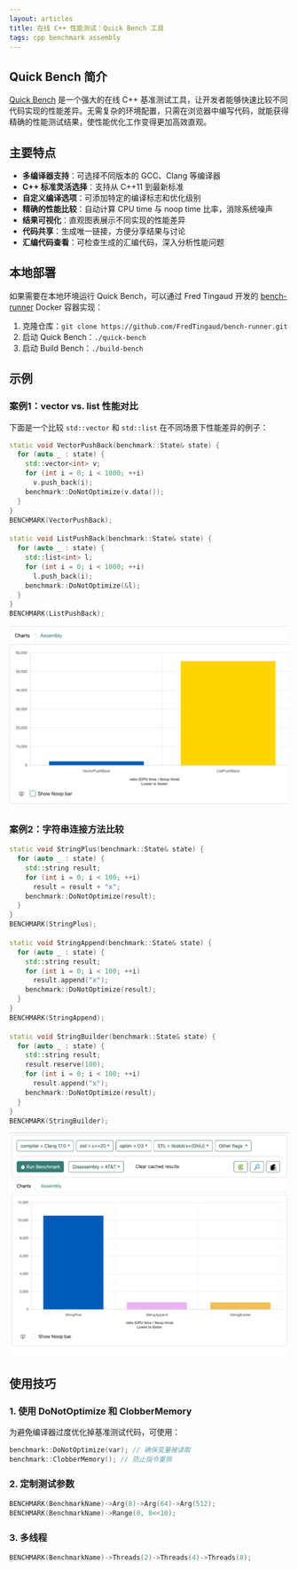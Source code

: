 ```yaml
---
layout: articles
title: 在线 C++ 性能测试：Quick Bench 工具
tags: cpp benchmark assembly 
---
```



## Quick Bench 简介

[Quick Bench](https://quick-bench.com/) 是一个强大的在线 C++ 基准测试工具，让开发者能够快速比较不同代码实现的性能差异。无需复杂的环境配置，只需在浏览器中编写代码，就能获得精确的性能测试结果，使性能优化工作变得更加高效直观。


## 主要特点

- **多编译器支持**：可选择不同版本的 GCC、Clang 等编译器
- **C++ 标准灵活选择**：支持从 C++11 到最新标准
- **自定义编译选项**：可添加特定的编译标志和优化级别
- **精确的性能比较**：自动计算 CPU time 与 noop time 比率，消除系统噪声
- **结果可视化**：直观图表展示不同实现的性能差异
- **代码共享**：生成唯一链接，方便分享结果与讨论
- **汇编代码查看**：可检查生成的汇编代码，深入分析性能问题


## 本地部署

如果需要在本地环境运行 Quick Bench，可以通过 Fred Tingaud 开发的 [bench-runner](https://github.com/FredTingaud/bench-runner) Docker 容器实现：

1. 克隆仓库：`git clone https://github.com/FredTingaud/bench-runner.git`
2. 启动 Quick Bench：`./quick-bench`
3. 启动 Build Bench：`./build-bench`

## 示例

### 案例1：vector vs. list 性能对比

下面是一个比较 `std::vector` 和 `std::list` 在不同场景下性能差异的例子：

```cpp
static void VectorPushBack(benchmark::State& state) {
  for (auto _ : state) {
    std::vector<int> v;
    for (int i = 0; i < 1000; ++i)
      v.push_back(i);
    benchmark::DoNotOptimize(v.data());
  }
}
BENCHMARK(VectorPushBack);

static void ListPushBack(benchmark::State& state) {
  for (auto _ : state) {
    std::list<int> l;
    for (int i = 0; i < 1000; ++i)
      l.push_back(i);
    benchmark::DoNotOptimize(&l);
  }
}
BENCHMARK(ListPushBack);
```
![vector-list-push-benchmark](/img/240517/vector-list-push-benchmark.png)

### 案例2：字符串连接方法比较

```cpp
static void StringPlus(benchmark::State& state) {
  for (auto _ : state) {
    std::string result;
    for (int i = 0; i < 100; ++i)
      result = result + "x";
    benchmark::DoNotOptimize(result);
  }
}
BENCHMARK(StringPlus);

static void StringAppend(benchmark::State& state) {
  for (auto _ : state) {
    std::string result;
    for (int i = 0; i < 100; ++i)
      result.append("x");
    benchmark::DoNotOptimize(result);
  }
}
BENCHMARK(StringAppend);

static void StringBuilder(benchmark::State& state) {
  for (auto _ : state) {
    std::string result;
    result.reserve(100);
    for (int i = 0; i < 100; ++i)
      result.append("x");
    benchmark::DoNotOptimize(result);
  }
}
BENCHMARK(StringBuilder);
```

![string-append-benchmark](img/240517/string-append-benchmark.png)


## 使用技巧

### 1. 使用 DoNotOptimize 和 ClobberMemory

为避免编译器过度优化掉基准测试代码，可使用：
```cpp
benchmark::DoNotOptimize(var); // 确保变量被读取
benchmark::ClobberMemory(); // 防止指令重排
```

### 2. 定制测试参数


```cpp
BENCHMARK(BenchmarkName)->Arg(8)->Arg(64)->Arg(512);
BENCHMARK(BenchmarkName)->Range(8, 8<<10);
```


### 3. 多线程

```cpp
BENCHMARK(BenchmarkName)->Threads(2)->Threads(4)->Threads(8);
```